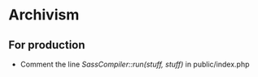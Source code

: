 # Archivism

## For production
* Comment the line _SassCompiler::run(stuff, stuff)_ in public/index.php
